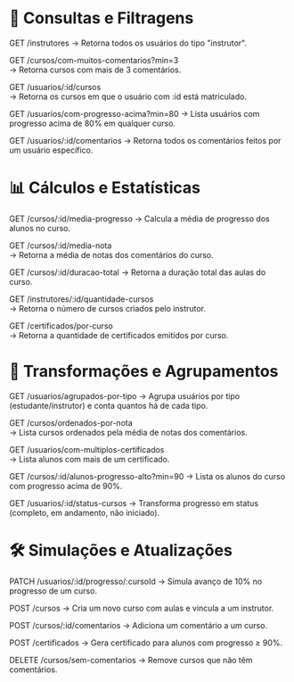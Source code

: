 # 🧠 Consultas e Filtragens
GET /instrutores
→ Retorna todos os usuários do tipo "instrutor".

GET /cursos/com-muitos-comentarios?min=3   
→ Retorna cursos com mais de 3 comentários.

GET /usuarios/:id/cursos   
→ Retorna os cursos em que o usuário com :id está matriculado.

GET /usuarios/com-progresso-acima?min=80 
→ Lista usuários com progresso acima de 80% em qualquer curso.

GET /usuarios/:id/comentarios 
→ Retorna todos os comentários feitos por um usuário específico.

# 📊 Cálculos e Estatísticas
GET /cursos/:id/media-progresso 
→ Calcula a média de progresso dos alunos no curso.

GET /cursos/:id/media-nota  
→ Retorna a média de notas dos comentários do curso.

GET /cursos/:id/duracao-total 
→ Retorna a duração total das aulas do curso.

GET /instrutores/:id/quantidade-cursos  
→ Retorna o número de cursos criados pelo instrutor.

GET /certificados/por-curso  
→ Retorna a quantidade de certificados emitidos por curso.

# 🧩 Transformações e Agrupamentos
GET /usuarios/agrupados-por-tipo 
→ Agrupa usuários por tipo (estudante/instrutor) e conta quantos há de cada tipo.

GET /cursos/ordenados-por-nota  
→ Lista cursos ordenados pela média de notas dos comentários.

GET /usuarios/com-multiplos-certificados  
→ Lista alunos com mais de um certificado.

GET /cursos/:id/alunos-progresso-alto?min=90
→ Lista os alunos do curso com progresso acima de 90%.

GET /usuarios/:id/status-cursos 
→ Transforma progresso em status (completo, em andamento, não iniciado).

# 🛠️ Simulações e Atualizações
PATCH /usuarios/:id/progresso/:cursoId
→ Simula avanço de 10% no progresso de um curso.

POST /cursos
→ Cria um novo curso com aulas e vincula a um instrutor.

POST /cursos/:id/comentarios
→ Adiciona um comentário a um curso.

POST /certificados
→ Gera certificado para alunos com progresso ≥ 90%.

DELETE /cursos/sem-comentarios
→ Remove cursos que não têm comentários.